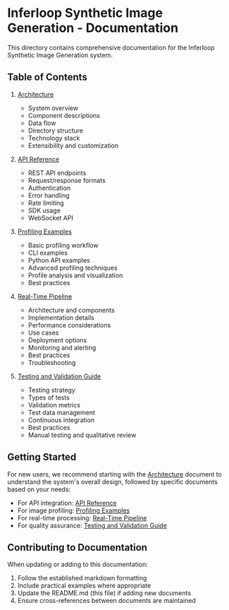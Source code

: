 # Inferloop Synthetic Image Generation - Documentation

This directory contains comprehensive documentation for the Inferloop Synthetic Image Generation system.

## Table of Contents

1. [Architecture](architecture.md)
   - System overview
   - Component descriptions
   - Data flow
   - Directory structure
   - Technology stack
   - Extensibility and customization

2. [API Reference](api_reference.md)
   - REST API endpoints
   - Request/response formats
   - Authentication
   - Error handling
   - Rate limiting
   - SDK usage
   - WebSocket API

3. [Profiling Examples](profiling_examples.md)
   - Basic profiling workflow
   - CLI examples
   - Python API examples
   - Advanced profiling techniques
   - Profile analysis and visualization
   - Best practices

4. [Real-Time Pipeline](real_time_pipeline.md)
   - Architecture and components
   - Implementation details
   - Performance considerations
   - Use cases
   - Deployment options
   - Monitoring and alerting
   - Best practices
   - Troubleshooting

5. [Testing and Validation Guide](testing_validation_guide.md)
   - Testing strategy
   - Types of tests
   - Validation metrics
   - Test data management
   - Continuous integration
   - Best practices
   - Manual testing and qualitative review

## Getting Started

For new users, we recommend starting with the [Architecture](architecture.md) document to understand the system's overall design, followed by specific documents based on your needs:

- For API integration: [API Reference](api_reference.md)
- For image profiling: [Profiling Examples](profiling_examples.md)
- For real-time processing: [Real-Time Pipeline](real_time_pipeline.md)
- For quality assurance: [Testing and Validation Guide](testing_validation_guide.md)

## Contributing to Documentation

When updating or adding to this documentation:

1. Follow the established markdown formatting
2. Include practical examples where appropriate
3. Update the README.md (this file) if adding new documents
4. Ensure cross-references between documents are maintained
